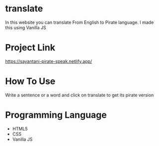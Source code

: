 # translate

In this website you can translate From English to Pirate language. I made this using Vanilla JS

# Project Link
https://sayantani-pirate-speak.netlify.app/

# How To Use

Write a sentence or a word and click on translate to get its pirate version

# Programming Language

* HTML5
* CSS
* Vanilla JS
